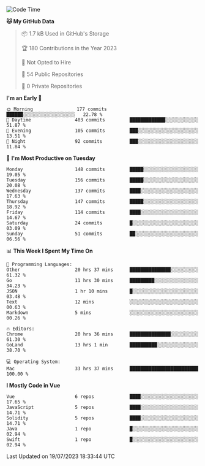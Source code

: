 <!--START_SECTION:waka-->
![Code Time](http://img.shields.io/badge/Code%20Time-737%20hrs%2019%20mins-blue)

**🐱 My GitHub Data** 

> 📦 1.7 kB Used in GitHub's Storage 
 > 
> 🏆 180 Contributions in the Year 2023
 > 
> 🚫 Not Opted to Hire
 > 
> 📜 54 Public Repositories 
 > 
> 🔑 0 Private Repositories 
 > 
**I'm an Early 🐤** 

```text
🌞 Morning                177 commits         ██████░░░░░░░░░░░░░░░░░░░   22.78 % 
🌆 Daytime                403 commits         █████████████░░░░░░░░░░░░   51.87 % 
🌃 Evening                105 commits         ███░░░░░░░░░░░░░░░░░░░░░░   13.51 % 
🌙 Night                  92 commits          ███░░░░░░░░░░░░░░░░░░░░░░   11.84 % 
```
📅 **I'm Most Productive on Tuesday** 

```text
Monday                   148 commits         █████░░░░░░░░░░░░░░░░░░░░   19.05 % 
Tuesday                  156 commits         █████░░░░░░░░░░░░░░░░░░░░   20.08 % 
Wednesday                137 commits         ████░░░░░░░░░░░░░░░░░░░░░   17.63 % 
Thursday                 147 commits         █████░░░░░░░░░░░░░░░░░░░░   18.92 % 
Friday                   114 commits         ████░░░░░░░░░░░░░░░░░░░░░   14.67 % 
Saturday                 24 commits          █░░░░░░░░░░░░░░░░░░░░░░░░   03.09 % 
Sunday                   51 commits          ██░░░░░░░░░░░░░░░░░░░░░░░   06.56 % 
```


📊 **This Week I Spent My Time On** 

```text
💬 Programming Languages: 
Other                    20 hrs 37 mins      ███████████████░░░░░░░░░░   61.32 % 
Go                       11 hrs 30 mins      █████████░░░░░░░░░░░░░░░░   34.23 % 
JSON                     1 hr 10 mins        █░░░░░░░░░░░░░░░░░░░░░░░░   03.48 % 
Text                     12 mins             ░░░░░░░░░░░░░░░░░░░░░░░░░   00.63 % 
Markdown                 5 mins              ░░░░░░░░░░░░░░░░░░░░░░░░░   00.26 % 

🔥 Editors: 
Chrome                   20 hrs 36 mins      ███████████████░░░░░░░░░░   61.30 % 
GoLand                   13 hrs 1 min        ██████████░░░░░░░░░░░░░░░   38.70 % 

💻 Operating System: 
Mac                      33 hrs 37 mins      █████████████████████████   100.00 % 
```

**I Mostly Code in Vue** 

```text
Vue                      6 repos             ████░░░░░░░░░░░░░░░░░░░░░   17.65 % 
JavaScript               5 repos             ████░░░░░░░░░░░░░░░░░░░░░   14.71 % 
Solidity                 5 repos             ████░░░░░░░░░░░░░░░░░░░░░   14.71 % 
Java                     1 repo              █░░░░░░░░░░░░░░░░░░░░░░░░   02.94 % 
Swift                    1 repo              █░░░░░░░░░░░░░░░░░░░░░░░░   02.94 % 
```




 Last Updated on 19/07/2023 18:33:44 UTC
<!--END_SECTION:waka-->

